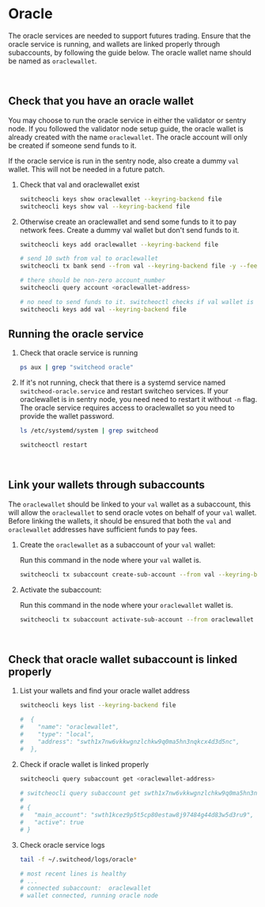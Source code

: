 # Oracle

The oracle services are needed to support futures trading. Ensure that the oracle service is running, and wallets are linked properly through subaccounts, by following the guide below. The oracle wallet name should be named as `oraclewallet`.

<br>

## Check that you have an oracle wallet

You may choose to run the oracle service in either the validator or sentry node. If you followed the validator node setup guide, the oracle wallet is already created with the name `oraclewallet`. The oracle account will only be created if someone send funds to it.

If the oracle service is run in the sentry node, also create a dummy `val` wallet. This will not be needed in a future patch.

1. Check that val and oraclewallet exist

    ```bash
    switcheocli keys show oraclewallet --keyring-backend file
    switcheocli keys show val --keyring-backend file
    ```

2. Otherwise create an oraclewallet and send some funds to it to pay network fees. Create a dummy val wallet but don't send funds to it.

    ```bash
    switcheocli keys add oraclewallet --keyring-backend file
    ```

    ```bash
    # send 10 swth from val to oraclewallet
    switcheocli tx bank send --from val --keyring-backend file -y --fees 100000000swth -b block val <oraclewallet-address> 1000000000swth
    ```

    ```bash
    # there should be non-zero account_number
    switcheocli query account <oraclewallet-address>
    ```

    ```bash
    # no need to send funds to it. switcheoctl checks if val wallet is readable, otherwise there's an incorrect password error
    switcheocli keys add val --keyring-backend file
    ```

## Running the oracle service

1. Check that oracle service is running

    ```bash
    ps aux | grep "switcheod oracle"
    ```

2. If it's not running, check that there is a systemd service named `switcheod-oracle.service` and restart switcheo services. If your oraclewallet is in sentry node, you need need to restart it without `-n` flag. The oracle service requires access to oraclewallet so you need to provide the wallet password.

    ```bash
    ls /etc/systemd/system | grep switcheod

    switcheoctl restart
    ```

<br>

## Link your wallets through subaccounts

The `oraclewallet` should be linked to your `val` wallet as a subaccount, this will allow the `oraclewallet` to send oracle votes on behalf of your `val` wallet.
Before linking the wallets, it should be ensured that both the `val` and `oraclewallet` addresses have sufficient funds to pay fees.

1. Create the `oraclewallet` as a subaccount of your `val` wallet:

    Run this command in the node where your `val` wallet is.

    ```bash
    switcheocli tx subaccount create-sub-account --from val --keyring-backend file -y --fees 100000000swth -b block val <oraclewallet-swth-address> <val-swth-address>
    ```

2. Activate the subaccount:

    Run this command in the node where your `oraclewallet` wallet is.

    ```bash
    switcheocli tx subaccount activate-sub-account --from oraclewallet --keyring-backend file -y --fees 100000000swth -b block oraclewallet <oraclewallet-swth-address> <val-swth-address>
    ```

<br>

## Check that oracle wallet subaccount is linked properly

1. List your wallets and find your oracle wallet address

    ```bash
    switcheocli keys list --keyring-backend file

    #  {
    #    "name": "oraclewallet",
    #    "type": "local",
    #    "address": "swth1x7nw6vkkwgnzlchkw9q0ma5hn3nqkcx4d3d5nc",
    #  },
    ```

2. Check if oracle wallet is linked properly

    ```bash
    switcheocli query subaccount get <oraclewallet-address>

    # switcheocli query subaccount get swth1x7nw6vkkwgnzlchkw9q0ma5hn3nqkcx4d3d5nc
    #
    # {
    #   "main_account": "swth1kcez9p5t5cp80estaw8j97484g44d83w5d3ru9",
    #   "active": true
    # }
    ```

3. Check oracle service logs

    ```bash
    tail -f ~/.switcheod/logs/oracle*

    # most recent lines is healthy
    # ...
    # connected subaccount:  oraclewallet
    # wallet connected, running oracle node
    ```
